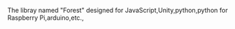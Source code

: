 The libray named "Forest" designed for JavaScript,Unity,python,python for Raspberry Pi,arduino,etc.,
